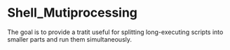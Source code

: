 # Shell_Mutiprocessing

The goal is to provide a tratit useful for splitting long-executing scripts into smaller parts and run them simultaneously.